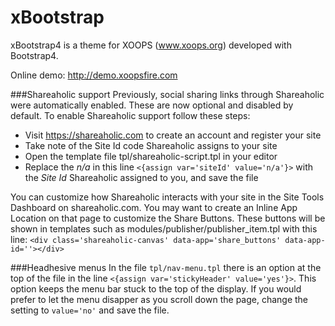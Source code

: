 xBootstrap
==========

xBootstrap4 is a theme for XOOPS (www.xoops.org) developed with Bootstrap4.

Online demo: http://demo.xoopsfire.com

###Shareaholic support
Previously, social sharing links through Shareaholic were automatically enabled.
These are now optional and disabled by default. To enable Shareaholic support
follow these steps:

- Visit https://shareaholic.com to create an account and register your site
- Take note of the Site Id code Shareaholic assigns to your site
- Open the template file tpl/shareaholic-script.tpl in your editor
- Replace the *n/a* in this line `<{assign var='siteId' value='n/a'}>` with the *Site Id* Shareaholic assigned to you, and save the file

You can customize how Shareaholic interacts with your site in the Site Tools
Dashboard on shareaholic.com. You may want to create an Inline App Location
on that page to customize the Share Buttons. These buttons will be shown in
templates such as modules/publisher/publisher_item.tpl with this line:
`<div class='shareaholic-canvas' data-app='share_buttons' data-app-id=''></div>`

###Headhesive menus
In the file `tpl/nav-menu.tpl` there is an option at the top of the file in
the line `<{assign var='stickyHeader' value='yes'}>`. This option keeps the
menu bar stuck to the top of the display. If you would prefer to let the menu
disapper as you scroll down the page, change the setting to `value='no'` and
save the file.

